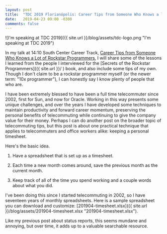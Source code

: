 ```yaml
---
layout: post
title:  "TDC 2019 Florianópolis: Career Tips from Someone Who Knows a lot of Rockstar Programmers 02: Timesheets"
date:   2019-04-23 09:00 -0300
comments: false
---
```



![I'm speaking at TDC 2019]({{
   site.url }}/blog/assets/tdc-logo.png "I'm speaking at TDC 2019")

In my talk at 14:10 South Center Career Track, [Career Tips from Someone
Who Knows a Lot of Rockstar
Programmers](http://www.thedevelopersconference.com.br/tdc/2019/florianopolis/trilha-carreiras-e-mentoria),
I will share some of the lessons I learned from the people I interviewed
for the [Secrets of the Rockstar Programmers]({{ site.url }}/ ) book, and
also include some tips of my own.  Though I don't claim to be a rockstar
programmer myself (or the newer term: "10x programmer"), I can honestly
say I know plenty of people that who are.

I have been extremely blessed to have been a full time telecommuter
since 2002, first for Sun, and now for Oracle.  Working in this way
presents some unique challenges, and over the years I have developed
some techniques to maintain productivity and forward career momentum,
preserving the personal benefits of telecommuting while continuing to
give the company value for their money.  Perhaps I can do another post
on the broader topic of telecommuting tips, but this post is about one
practical technique that applies to telecommuters and office workers
alike: keeping a personal timesheet.

Here's the basic idea.

1. Have a spreadsheet that is set up as a timesheet.

2. Each time a new month comes around, save the previous month as the
   current month.
   
3. Keep track of all of the time you spend working and a couple words
   about what you did.
   
I've been doing this since I started telecommuting in 2002, so I have
seventeen years of monthly spreadsheets.  Here is a sample spreadsheet you can download and customize: [201904-timesheet.xlsx]({{
   site.url }}/blog/assets/201904-timesheet.xlsx "201904-timesheet.xlsx").
   
Like my previous post about status reports, this seems mundane and
annoying, but over time, it adds up to a valuable searchable resource.
